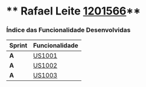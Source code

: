 ** Rafael Leite [1201566](./)** 
===============================


### Índice das Funcionalidade Desenvolvidas ###


| Sprint | Funcionalidade     |
|--------|--------------------|
| **A**  | [US1001](../SprintA/US1001/DomainModel.puml) |
| **A**  | [US1002](../SprintA/US1002/) |
| **A**  | [US1003](../SprintA/US1003/) |